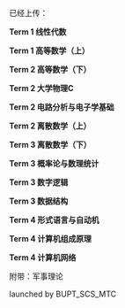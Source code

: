 已经上传：

**Term 1 线性代数**

**Term 1 高等数学（上）**

**Term 2 高等数学（下）**

**Term 2 大学物理C**

**Term 2 电路分析与电子学基础**

**Term 2 离散数学（上）**

**Term 3 离散数学（下）**

**Term 3 概率论与数理统计**

**Term 3 数字逻辑**

**Term 3 数据结构**

**Term 4 形式语言与自动机**

**Term 4 计算机组成原理**

**Term 4 计算机网络**

附带：军事理论

launched by BUPT_SCS_MTC
